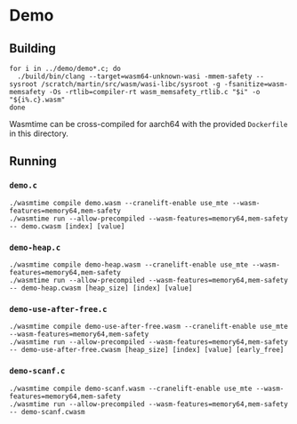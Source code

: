 # Demo

## Building

```shell
for i in ../demo/demo*.c; do
  ./build/bin/clang --target=wasm64-unknown-wasi -mmem-safety --sysroot /scratch/martin/src/wasm/wasi-libc/sysroot -g -fsanitize=wasm-memsafety -Os -rtlib=compiler-rt wasm_memsafety_rtlib.c "$i" -o "${i%.c}.wasm"
done
```

Wasmtime can be cross-compiled for aarch64 with the provided `Dockerfile` in this directory.

## Running

### `demo.c`

```shell
./wasmtime compile demo.wasm --cranelift-enable use_mte --wasm-features=memory64,mem-safety
./wasmtime run --allow-precompiled --wasm-features=memory64,mem-safety -- demo.cwasm [index] [value]
```

### `demo-heap.c`

```shell
./wasmtime compile demo-heap.wasm --cranelift-enable use_mte --wasm-features=memory64,mem-safety
./wasmtime run --allow-precompiled --wasm-features=memory64,mem-safety -- demo-heap.cwasm [heap_size] [index] [value]
```

### `demo-use-after-free.c`

```shell
./wasmtime compile demo-use-after-free.wasm --cranelift-enable use_mte --wasm-features=memory64,mem-safety
./wasmtime run --allow-precompiled --wasm-features=memory64,mem-safety -- demo-use-after-free.cwasm [heap_size] [index] [value] [early_free]
```

### `demo-scanf.c`

```shell
./wasmtime compile demo-scanf.wasm --cranelift-enable use_mte --wasm-features=memory64,mem-safety
./wasmtime run --allow-precompiled --wasm-features=memory64,mem-safety -- demo-scanf.cwasm
```
